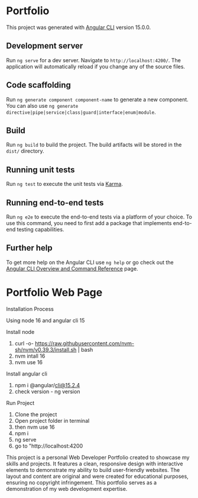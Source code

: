 # Portfolio

This project was generated with [Angular CLI](https://github.com/angular/angular-cli) version 15.0.0.

## Development server

Run `ng serve` for a dev server. Navigate to `http://localhost:4200/`. The application will automatically reload if you change any of the source files.

## Code scaffolding

Run `ng generate component component-name` to generate a new component. You can also use `ng generate directive|pipe|service|class|guard|interface|enum|module`.

## Build

Run `ng build` to build the project. The build artifacts will be stored in the `dist/` directory.

## Running unit tests

Run `ng test` to execute the unit tests via [Karma](https://karma-runner.github.io).

## Running end-to-end tests

Run `ng e2e` to execute the end-to-end tests via a platform of your choice. To use this command, you need to first add a package that implements end-to-end testing capabilities.

## Further help

To get more help on the Angular CLI use `ng help` or go check out the [Angular CLI Overview and Command Reference](https://angular.io/cli) page.

# Portfolio Web Page

Installation Process

Using node 16 and angular cli 15 

Install node

1. curl -o- https://raw.githubusercontent.com/nvm-sh/nvm/v0.39.3/install.sh | bash
2. nvm intall 16
3. nvm use 16


Install angular cli 

1. npm i @angular/cli@15.2.4
2. check version - ng version

Run Project

1. Clone the project
2. Open project folder in terminal
3. then nvm use 16
4. npm i
5. ng serve
6. go to "http://localhost:4200

This project is a personal Web Developer Portfolio created to showcase my skills and projects. It features a clean, responsive design with interactive elements to demonstrate my ability to build user-friendly websites. The layout and content are original and were created for educational purposes, ensuring no copyright infringement. This portfolio serves as a demonstration of my web development expertise.